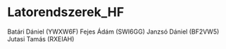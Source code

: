 # Latorendszerek_HF

Batári Dániel (YWXW6F)
Fejes Ádám (SWI6GG)
Janzsó Dániel (BF2VW5)
Jutasi Tamás (RXEIAH)
